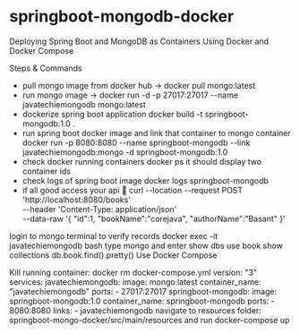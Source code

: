 # springboot-mongodb-docker

Deploying Spring Boot and MongoDB as Containers Using Docker and Docker Compose

Steps & Commands

- pull mongo image from docker hub -> docker pull mongo:latest
- run mongo image -> docker run -d -p 27017:27017 --name javatechiemongodb mongo:latest
- dockerize spring boot application docker build -t springboot-mongodb:1.0 .
- run spring boot docker image and link that container to mongo container docker run -p 8080:8080 --name springboot-mongodb --link javatechiemongodb:mongo -d springboot-mongodb:1.0
- check docker running containers docker ps it should display two container ids
- check logs of spring boot image docker logs springboot-mongodb
- if all good access your api 🎉
curl --location --request POST 'http://localhost:8080/books' \
--header 'Content-Type: application/json' \
--data-raw '{
    "id":1,
    "bookName":"corejava",
    "authorName":"Basant"
}'

 login to mongo terminal to verify records docker exec -it javatechiemongodb bash
type mongo and enter
show dbs
use book
show collections
db.book.find().pretty()
Use Docker Compose

 Kill running container:
docker rm <containerId>
docker-compose.yml
version: "3"
services:
  javatechiemongodb:
    image: mongo:latest
    container_name: "javatechiemongodb"
    ports:
      - 27017:27017
  springboot-mongodb:
    image: springboot-mongodb:1.0
    container_name: springboot-mongodb
    ports:
      - 8080:8080
    links:
      - javatechiemongodb
 navigate to resources folder:
springboot-mongo-docker/src/main/resources and run docker-compose up
